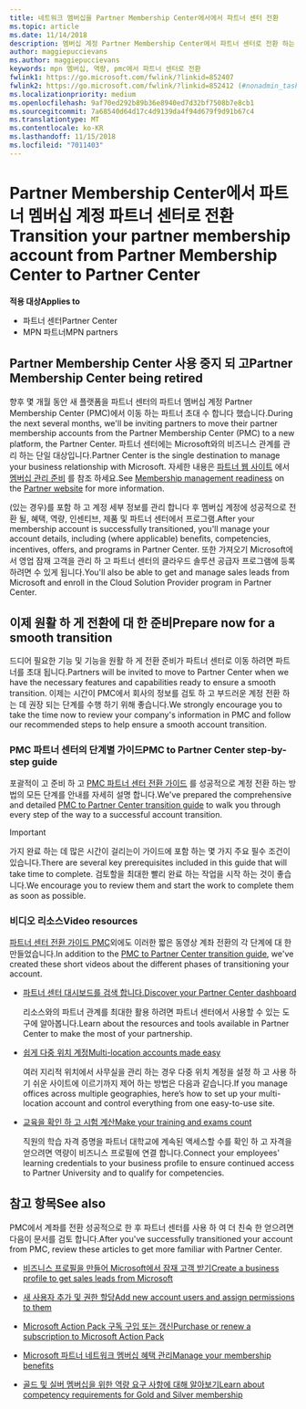 ```yaml
---
title: 네트워크 멤버십을 Partner Membership Center에서에서 파트너 센터 전환
ms.topic: article
ms.date: 11/14/2018
description: 멤버십 계정 Partner Membership Center에서 파트너 센터로 전환 하는 방법입니다.
author: maggiepuccievans
ms.author: maggiepuccievans
keywords: mpn 멤버십, 역량, pmc에서 파트너 센터로 전환
fwlink1: https://go.microsoft.com/fwlink/?linkid=852407
fwlink2: https://go.microsoft.com/fwlink/?linkid=852412 (#nonadmin_tasks)
ms.localizationpriority: medium
ms.openlocfilehash: 9af70ed292b89b36e8940ed7d32bf7508b7e8cb1
ms.sourcegitcommit: 7a68540d64d17c4d9139da4f94d679f9d91b67c4
ms.translationtype: MT
ms.contentlocale: ko-KR
ms.lasthandoff: 11/15/2018
ms.locfileid: "7011403"
---
```

# <a name="transition-your-partner-membership-account-from-partner-membership-center-to-partner-center"></a><span data-ttu-id="2909b-104">Partner Membership Center에서 파트너 멤버십 계정 파트너 센터로 전환</span><span class="sxs-lookup"><span data-stu-id="2909b-104">Transition your partner membership account from Partner Membership Center to Partner Center</span></span>

**<span data-ttu-id="2909b-105">적용 대상</span><span class="sxs-lookup"><span data-stu-id="2909b-105">Applies to</span></span>**

- <span data-ttu-id="2909b-106">파트너 센터</span><span class="sxs-lookup"><span data-stu-id="2909b-106">Partner Center</span></span>
- <span data-ttu-id="2909b-107">MPN 파트너</span><span class="sxs-lookup"><span data-stu-id="2909b-107">MPN partners</span></span>

## <a name="partner-membership-center-being-retired"></a><span data-ttu-id="2909b-108">Partner Membership Center 사용 중지 되 고</span><span class="sxs-lookup"><span data-stu-id="2909b-108">Partner Membership Center being retired</span></span>

<span data-ttu-id="2909b-109">향후 몇 개월 동안 새 플랫폼을 파트너 센터의 파트너 멤버십 계정 Partner Membership Center (PMC)에서 이동 하는 파트너 초대 수 합니다 했습니다.</span><span class="sxs-lookup"><span data-stu-id="2909b-109">During the next several months, we'll be inviting partners to move their partner membership accounts from the Partner Membership Center (PMC) to a new platform, the Partner Center.</span></span> <span data-ttu-id="2909b-110">파트너 센터에는 Microsoft와의 비즈니스 관계를 관리 하는 단일 대상입니다.</span><span class="sxs-lookup"><span data-stu-id="2909b-110">Partner Center is the single destination to manage your business relationship with Microsoft.</span></span> <span data-ttu-id="2909b-111">자세한 내용은 [파트너 웹 사이트](https://partner.microsoft.com/commercial) 에서 [멤버십 관리 준비](https://partner.microsoft.com/support/partner-center-help) 를 참조 하세요.</span><span class="sxs-lookup"><span data-stu-id="2909b-111">See [Membership management readiness](https://partner.microsoft.com/support/partner-center-help) on the [Partner website](https://partner.microsoft.com/commercial) for more information.</span></span>

<span data-ttu-id="2909b-112">(있는 경우)를 포함 하 고 계정 세부 정보를 관리 합니다 후 멤버십 계정에 성공적으로 전환 될, 혜택, 역량, 인센티브, 제품 및 파트너 센터에서 프로그램.</span><span class="sxs-lookup"><span data-stu-id="2909b-112">After your membership account is successfully transitioned, you'll manage your account details, including (where applicable) benefits, competencies, incentives, offers, and programs in Partner Center.</span></span> <span data-ttu-id="2909b-113">또한 가져오기 Microsoft에서 영업 잠재 고객을 관리 하 고 파트너 센터의 클라우드 솔루션 공급자 프로그램에 등록 하려면 수 있게 됩니다.</span><span class="sxs-lookup"><span data-stu-id="2909b-113">You'll also be able to get and manage sales leads from Microsoft and enroll in the Cloud Solution Provider program in Partner Center.</span></span>

## <a name="prepare-now-for-a-smooth-transition"></a><span data-ttu-id="2909b-114">이제 원활 하 게 전환에 대 한 준비</span><span class="sxs-lookup"><span data-stu-id="2909b-114">Prepare now for a smooth transition</span></span>

<span data-ttu-id="2909b-115">드디어 필요한 기능 및 기능을 원활 하 게 전환 준비가 파트너 센터로 이동 하려면 파트너를 초대 됩니다.</span><span class="sxs-lookup"><span data-stu-id="2909b-115">Partners will be invited to move to Partner Center when we have the necessary features and capabilities ready to ensure a smooth transition.</span></span> <span data-ttu-id="2909b-116">이제는 시간이 PMC에서 회사의 정보를 검토 하 고 부드러운 계정 전환 하는 데 권장 되는 단계를 수행 하기 위해 좋습니다.</span><span class="sxs-lookup"><span data-stu-id="2909b-116">We strongly encourage you to take the time now to review your company's information in PMC and follow our recommended steps to help ensure a smooth account transition.</span></span>

### <a name="pmc-to-partner-center-step-by-step-guide"></a><span data-ttu-id="2909b-117">PMC 파트너 센터의 단계별 가이드</span><span class="sxs-lookup"><span data-stu-id="2909b-117">PMC to Partner Center step-by-step guide</span></span>

<span data-ttu-id="2909b-118">포괄적이 고 준비 하 고 [PMC 파트너 센터 전환 가이드](https://assetsprod.microsoft.com/mpn/en-us/membership-account-set-up-guide.pdf) 를 성공적으로 계정 전환 하는 방법의 모든 단계를 안내를 자세히 설명 합니다.</span><span class="sxs-lookup"><span data-stu-id="2909b-118">We've prepared the comprehensive and detailed [PMC to Partner Center transition guide](https://assetsprod.microsoft.com/mpn/en-us/membership-account-set-up-guide.pdf) to walk you through every step of the way to a successful account transition.</span></span>

>[!IMPORTANT]
><span data-ttu-id="2909b-119">가지 완료 하는 데 많은 시간이 걸리는이 가이드에 포함 하는 몇 가지 주요 필수 조건이 있습니다.</span><span class="sxs-lookup"><span data-stu-id="2909b-119">There are several key prerequisites included in this guide that will take time to complete.</span></span> <span data-ttu-id="2909b-120">검토할을 최대한 빨리 완료 하는 작업을 시작 하는 것이 좋습니다.</span><span class="sxs-lookup"><span data-stu-id="2909b-120">We encourage you to review them and start the work to complete them as soon as possible.</span></span>

### <a name="video-resources"></a><span data-ttu-id="2909b-121">비디오 리소스</span><span class="sxs-lookup"><span data-stu-id="2909b-121">Video resources</span></span>

<span data-ttu-id="2909b-122">[파트너 센터 전환 가이드 PMC](https://assetsprod.microsoft.com/mpn/en-us/membership-account-set-up-guide.pdf)외에도 이러한 짧은 동영상 계좌 전환의 각 단계에 대 한 만들었습니다.</span><span class="sxs-lookup"><span data-stu-id="2909b-122">In addition to the [PMC to Partner Center transition guide](https://assetsprod.microsoft.com/mpn/en-us/membership-account-set-up-guide.pdf), we've created these short videos about the different phases of transitioning your account.</span></span> 

- [<span data-ttu-id="2909b-123">파트너 센터 대시보드를 검색 합니다.</span><span class="sxs-lookup"><span data-stu-id="2909b-123">Discover your Partner Center dashboard</span></span>](https://partner.microsoft.com/support/partner-center-help)
 
  <span data-ttu-id="2909b-124">리소스와의 파트너 관계를 최대한 활용 하려면 파트너 센터에서 사용할 수 있는 도구에 알아봅니다.</span><span class="sxs-lookup"><span data-stu-id="2909b-124">Learn about the resources and tools available in Partner Center to make the most of your partnership.</span></span>

- [<span data-ttu-id="2909b-125">쉽게 다중 위치 계정</span><span class="sxs-lookup"><span data-stu-id="2909b-125">Multi-location accounts made easy</span></span>](https://partner.microsoft.com/support/partner-center-help)
 
  <span data-ttu-id="2909b-126">여러 지리적 위치에서 사무실을 관리 하는 경우 다중 위치 계정을 설정 하 고 사용 하기 쉬운 사이트에 이르기까지 제어 하는 방법은 다음과 같습니다.</span><span class="sxs-lookup"><span data-stu-id="2909b-126">If you manage offices across multiple geographies, here’s how to set up your multi-location account and control everything from one easy-to-use site.</span></span>

- [<span data-ttu-id="2909b-127">교육을 확인 하 고 시험 계산</span><span class="sxs-lookup"><span data-stu-id="2909b-127">Make your training and exams count</span></span>](https://partner.microsoft.com/support/partner-center-help)

  <span data-ttu-id="2909b-128">직원의 학습 자격 증명을 파트너 대학교에 계속된 액세스할 수를 확인 하 고 자격을 얻으려면 역량이 비즈니스 프로필에 연결 합니다.</span><span class="sxs-lookup"><span data-stu-id="2909b-128">Connect your employees' learning credentials to your business profile to ensure continued access to Partner University and to qualify for competencies.</span></span>

## <a name="see-also"></a><span data-ttu-id="2909b-129">참고 항목</span><span class="sxs-lookup"><span data-stu-id="2909b-129">See also</span></span>

<span data-ttu-id="2909b-130">PMC에서 계좌를 전환 성공적으로 한 후 파트너 센터를 사용 하 여 더 친숙 한 얻으려면 다음이 문서를 검토 합니다.</span><span class="sxs-lookup"><span data-stu-id="2909b-130">After you've successfully transitioned your account from PMC, review these articles to get more familiar with Partner Center.</span></span>

-   [<span data-ttu-id="2909b-131">비즈니스 프로필을 만들어 Microsoft에서 잠재 고객 받기</span><span class="sxs-lookup"><span data-stu-id="2909b-131">Create a business profile to get sales leads from Microsoft</span></span>](create-a-marketing-profile.md)

-   [<span data-ttu-id="2909b-132">새 사용자 추가 및 권한 할당</span><span class="sxs-lookup"><span data-stu-id="2909b-132">Add new account users and assign permissions to them</span></span>](create-user-accounts-and-set-permissions.md)

-   [<span data-ttu-id="2909b-133">Microsoft Action Pack 구독 구입 또는 갱신</span><span class="sxs-lookup"><span data-stu-id="2909b-133">Purchase or renew a subscription to Microsoft Action Pack</span></span>](mpn-get-action-pack.md)

-   [<span data-ttu-id="2909b-134">Microsoft 파트너 네트워크 멤버십 혜택 관리</span><span class="sxs-lookup"><span data-stu-id="2909b-134">Manage your membership benefits</span></span>](manage-your-partner-network-benefits.md)

-   [<span data-ttu-id="2909b-135">골드 및 실버 멤버십을 위한 역량 요구 사항에 대해 알아보기</span><span class="sxs-lookup"><span data-stu-id="2909b-135">Learn about competency requirements for Gold and Silver membership</span></span>](https://partner.microsoft.com/membership/competencies)





